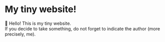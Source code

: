 # My tiny website!
👋 Hello! This is my tiny website. <br>
If you decide to take something, do not forget to indicate the author (more precisely, me).

